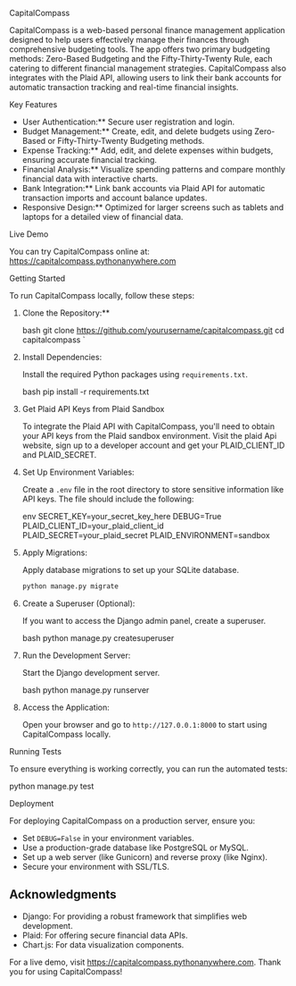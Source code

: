 CapitalCompass

CapitalCompass is a web-based personal finance management application designed to help users effectively manage their finances through comprehensive budgeting tools. The app offers two primary budgeting methods: Zero-Based Budgeting and the Fifty-Thirty-Twenty Rule, each catering to different financial management strategies. CapitalCompass also integrates with the Plaid API, allowing users to link their bank accounts for automatic transaction tracking and real-time financial insights.

Key Features

- User Authentication:** Secure user registration and login.
- Budget Management:** Create, edit, and delete budgets using Zero-Based or Fifty-Thirty-Twenty Budgeting methods.
- Expense Tracking:** Add, edit, and delete expenses within budgets, ensuring accurate financial tracking.
- Financial Analysis:** Visualize spending patterns and compare monthly financial data with interactive charts.
- Bank Integration:** Link bank accounts via Plaid API for automatic transaction imports and account balance updates.
- Responsive Design:** Optimized for larger screens such as tablets and laptops for a detailed view of financial data.

Live Demo

You can try CapitalCompass online at: https://capitalcompass.pythonanywhere.com

Getting Started

To run CapitalCompass locally, follow these steps:


1. Clone the Repository:**

   bash
   git clone https://github.com/yourusername/capitalcompass.git
   cd capitalcompass
   `


2. Install Dependencies:

   Install the required Python packages using `requirements.txt`.

   bash
   pip install -r requirements.txt
   
3. Get Plaid API Keys from Plaid Sandbox

    To integrate the Plaid API with CapitalCompass, you'll need to obtain your API keys from the Plaid sandbox environment. Visit the plaid Api website, sign up to a developer account and get your PLAID_CLIENT_ID and PLAID_SECRET.

4. Set Up Environment Variables:

   Create a `.env` file in the root directory to store sensitive information like API keys. The file should include the following:

   env
   SECRET_KEY=your_secret_key_here
   DEBUG=True
   PLAID_CLIENT_ID=your_plaid_client_id
   PLAID_SECRET=your_plaid_secret
   PLAID_ENVIRONMENT=sandbox 
   

5. Apply Migrations:

   Apply database migrations to set up your SQLite database.

   ```bash
   python manage.py migrate
   ```

6. Create a Superuser (Optional):

   If you want to access the Django admin panel, create a superuser.

   bash
   python manage.py createsuperuser
   

7. Run the Development Server:

   Start the Django development server.

   bash
   python manage.py runserver
   

8. Access the Application:

   Open your browser and go to `http://127.0.0.1:8000` to start using CapitalCompass locally.

Running Tests

To ensure everything is working correctly, you can run the automated tests:

python manage.py test

Deployment

For deploying CapitalCompass on a production server, ensure you:

- Set `DEBUG=False` in your environment variables.
- Use a production-grade database like PostgreSQL or MySQL.
- Set up a web server (like Gunicorn) and reverse proxy (like Nginx).
- Secure your environment with SSL/TLS.


## Acknowledgments

- Django: For providing a robust framework that simplifies web development.
- Plaid: For offering secure financial data APIs.
- Chart.js: For data visualization components.

For a live demo, visit https://capitalcompass.pythonanywhere.com. Thank you for using CapitalCompass!